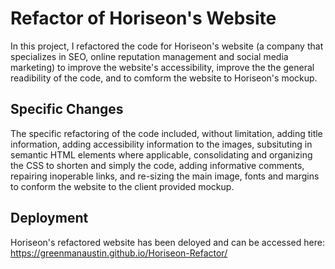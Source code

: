 # Refactor of Horiseon's Website

In this project, I refactored the code for Horiseon's website (a company that specializes in SEO, online reputation management and social media marketing) to improve the website's accessibility, improve the the general readibility of the code, and to comform the website to Horiseon's mockup.    

## Specific Changes

The specific refactoring of the code included, without limitation, adding title information, adding accessibility information to the images, subsituting in semantic HTML elements where applicable, consolidating and organizing the CSS to shorten and simply the code, adding informative comments, repairing inoperable links, and re-sizing the main image, fonts and margins to conform the website to the client provided mockup.  

## Deployment

Horiseon's refactored website has been deloyed and can be accessed here: https://greenmanaustin.github.io/Horiseon-Refactor/
